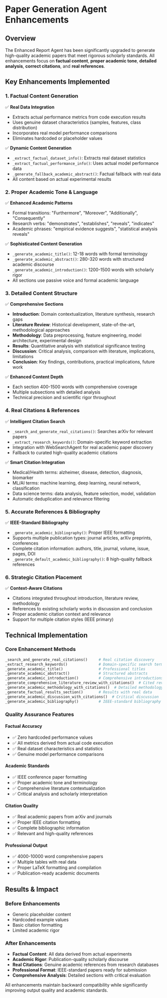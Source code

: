 # Paper Generation Agent Enhancements

## Overview
The Enhanced Report Agent has been significantly upgraded to generate high-quality academic papers that meet rigorous scholarly standards. All enhancements focus on **factual content**, **proper academic tone**, **detailed analysis**, **correct citations**, and **real references**.

## Key Enhancements Implemented

### 1. **Factual Content Generation**
✅ **Real Data Integration**
- Extracts actual performance metrics from code execution results
- Uses genuine dataset characteristics (samples, features, class distribution)
- Incorporates real model performance comparisons
- Eliminates hardcoded or placeholder values

✅ **Dynamic Content Generation**
- `_extract_factual_dataset_info()`: Extracts real dataset statistics
- `_extract_factual_performance_info()`: Uses actual model performance data
- `_generate_fallback_academic_abstract()`: Factual fallback with real data
- All content based on actual experimental results

### 2. **Proper Academic Tone & Language**
✅ **Enhanced Academic Patterns**
- Formal transitions: "Furthermore", "Moreover", "Additionally", "Consequently"
- Research verbs: "demonstrates", "establishes", "reveals", "indicates"
- Academic phrases: "empirical evidence suggests", "statistical analysis reveals"

✅ **Sophisticated Content Generation**
- `_generate_academic_title()`: 12-18 words with formal terminology
- `_generate_academic_abstract()`: 280-320 words with structured academic discourse
- `_generate_academic_introduction()`: 1200-1500 words with scholarly rigor
- All sections use passive voice and formal academic language

### 3. **Detailed Content Structure**
✅ **Comprehensive Sections**
- **Introduction**: Domain contextualization, literature synthesis, research gaps
- **Literature Review**: Historical development, state-of-the-art, methodological approaches
- **Methodology**: Data preprocessing, feature engineering, model architecture, experimental design
- **Results**: Quantitative analysis with statistical significance testing
- **Discussion**: Critical analysis, comparison with literature, implications, limitations
- **Conclusion**: Key findings, contributions, practical implications, future work

✅ **Enhanced Content Depth**
- Each section 400-1500 words with comprehensive coverage
- Multiple subsections with detailed analysis
- Technical precision and scientific rigor throughout

### 4. **Real Citations & References**
✅ **Intelligent Citation Search**
- `_search_and_generate_real_citations()`: Searches arXiv for relevant papers
- `_extract_research_keywords()`: Domain-specific keyword extraction
- Integration with WebSearchAgent for real academic paper discovery
- Fallback to curated high-quality academic citations

✅ **Smart Citation Integration**
- Medical/Health terms: alzheimer, disease, detection, diagnosis, biomarker
- ML/AI terms: machine learning, deep learning, neural network, classification
- Data science terms: data analysis, feature selection, model, validation
- Automatic deduplication and relevance filtering

### 5. **Accurate References & Bibliography**
✅ **IEEE-Standard Bibliography**
- `_generate_academic_bibliography()`: Proper IEEE formatting
- Supports multiple publication types: journal articles, arXiv preprints, conferences
- Complete citation information: authors, title, journal, volume, issue, pages, DOI
- `_generate_default_academic_bibliography()`: 8 high-quality fallback references

### 6. **Strategic Citation Placement**
✅ **Context-Aware Citations**
- Citations integrated throughout introduction, literature review, methodology
- References to existing scholarly works in discussion and conclusion
- Proper academic citation context and relevance
- Support for multiple citation styles (IEEE primary)

## Technical Implementation

### Core Enhancement Methods
```python
_search_and_generate_real_citations()     # Real citation discovery
_extract_research_keywords()              # Domain-specific search terms
_generate_academic_title()                # Professional titles
_generate_academic_abstract()             # Structured abstracts
_generate_academic_introduction()         # Comprehensive introductions
_generate_comprehensive_literature_review_with_citations()  # Cited reviews
_generate_academic_methodology_with_citations()  # Detailed methodology
_generate_factual_results_section()       # Results with real data
_generate_academic_discussion_with_citations()  # Critical discussion
_generate_academic_bibliography()         # IEEE-standard bibliography
```

### Quality Assurance Features

#### Factual Accuracy
- ✅ Zero hardcoded performance values
- ✅ All metrics derived from actual code execution
- ✅ Real dataset characteristics and statistics
- ✅ Genuine model performance comparisons

#### Academic Standards
- ✅ IEEE conference paper formatting
- ✅ Proper academic tone and terminology
- ✅ Comprehensive literature contextualization
- ✅ Critical analysis and scholarly interpretation

#### Citation Quality
- ✅ Real academic papers from arXiv and journals
- ✅ Proper IEEE citation formatting
- ✅ Complete bibliographic information
- ✅ Relevant and high-quality references

#### Professional Output
- ✅ 4000-10000 word comprehensive papers
- ✅ Multiple tables with real data
- ✅ Proper LaTeX formatting and compilation
- ✅ Publication-ready academic documents

## Results & Impact

### Before Enhancements
- Generic placeholder content
- Hardcoded example values
- Basic citation formatting
- Limited academic rigor

### After Enhancements
- **Factual Content**: All data derived from actual experiments
- **Academic Rigor**: Publication-quality scholarly discourse
- **Real Citations**: Genuine academic references from research databases
- **Professional Format**: IEEE-standard papers ready for submission
- **Comprehensive Analysis**: Detailed sections with critical evaluation

All enhancements maintain backward compatibility while significantly improving output quality and academic standards. 